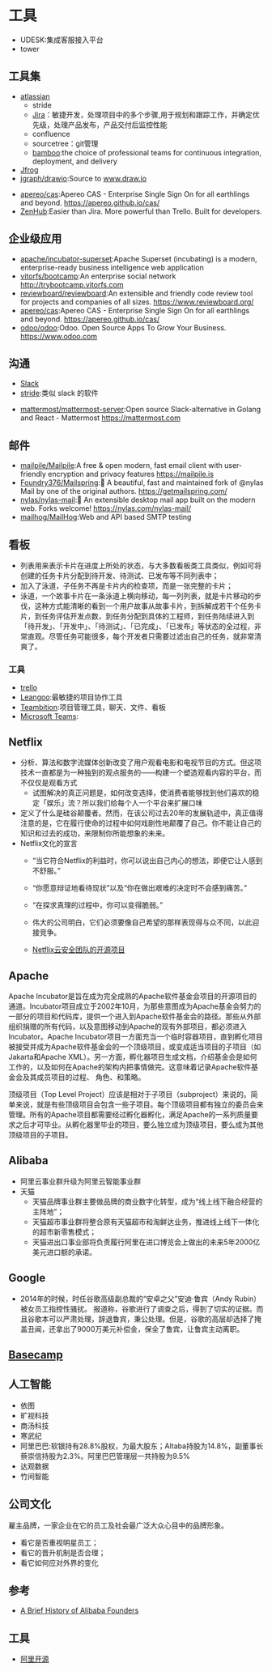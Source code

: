 # 工具

- UDESK:集成客服接入平台
- tower

## 工具集

- [atlassian](https://www.atlassian.com/)
    -   stride
    -   [Jira](https://www.atlassian.com/software/jira)：敏捷开发，处理项目中的多个步骤,用于规划和跟踪工作，并确定优先级，处理产品发布，产品交付后监控性能
    -   confluence
    -   sourcetree：git管理
    -   [bamboo](https://www.atlassian.com/software/bamboo):the choice of professional teams for continuous integration, deployment, and delivery
- [Jfrog](https://jfrog.com)
- [jgraph/drawio](https://github.com/jgraph/drawio):Source to www.draw.io
* [apereo/cas](https://github.com/apereo/cas):Apereo CAS - Enterprise Single Sign On for all earthlings and beyond. https://apereo.github.io/cas/
* [ZenHub](https://www.zenhub.com):Easier than Jira. More powerful than Trello. Built for developers.

## 企业级应用

* [apache/incubator-superset](https://github.com/apache/incubator-superset):Apache Superset (incubating) is a modern, enterprise-ready business intelligence web application
* [vitorfs/bootcamp](https://github.com/vitorfs/bootcamp):An enterprise social network http://trybootcamp.vitorfs.com
* [reviewboard/reviewboard](https://github.com/reviewboard/reviewboard):An extensible and friendly code review tool for projects and companies of all sizes. https://www.reviewboard.org/
* [apereo/cas](https://github.com/apereo/cas):Apereo CAS - Enterprise Single Sign On for all earthlings and beyond. https://apereo.github.io/cas/
* [odoo/odoo](https://github.com/odoo/odoo):Odoo. Open Source Apps To Grow Your Business. https://www.odoo.com

## 沟通

-   [Slack](https://slack.com/)
-   [stride](https://app.stride.com/):类似 slack 的软件
* [mattermost/mattermost-server](https://github.com/mattermost/mattermost-server):Open source Slack-alternative in Golang and React - Mattermost https://mattermost.com

## 邮件

* [mailpile/Mailpile](https://github.com/mailpile/Mailpile):A free & open modern, fast email client with user-friendly encryption and privacy features https://mailpile.is
* [Foundry376/Mailspring](https://github.com/Foundry376/Mailspring):💌 A beautiful, fast and maintained fork of @nylas Mail by one of the original authors. https://getmailspring.com/
* [nylas/nylas-mail](https://github.com/nylas/nylas-mail):💌 An extensible desktop mail app built on the modern web. Forks welcome! https://nylas.com/nylas-mail/
* [mailhog/MailHog](https://github.com/mailhog/MailHog):Web and API based SMTP testing

## 看板

* 列表用来表示卡片在进度上所处的状态，与大多数看板类工具类似，例如可将创建的任务卡片分配到待开发、待测试、已发布等不同列表中；
* 加入了泳道，子任务不再是卡片内的检查项，而是一张完整的卡片；
* 泳道，一个故事卡片在一条泳道上横向移动，每一列列表，就是卡片移动的步伐，这种方式能清晰的看到一个用户故事从故事卡片，到拆解成若干个任务卡片，到任务评估开发点数，到任务分配到具体的工程师，到任务陆续进入到「待开发」、「开发中」、「待测试」、「已完成」、「已发布」等状态的全过程，非常直观。尽管任务可能很多，每个开发者只需要过滤出自己的任务，就非常清爽了。

### 工具

- [trello](https://trello.com/)
- [Leangoo](https://www.leangoo.com):最敏捷的项目协作工具
- [Teambition](https://www.teambition.com):项目管理工具，聊天、文件、看板
- [Microsoft Teams](https://products.office.com/en-us/microsoft-teams/group-chat-software):

## Netflix

* 分析、算法和数字流媒体创新改变了用户观看电影和电视节目的方式。但这项技术一直都是为一种独到的观点服务的——构建一个塑造观看内容的平台，而不仅仅是观看方式
    - 试图解决的真正问题是，如何改变选择，使消费者能够找到他们喜欢的稳定「娱乐」流？所以我们给每个人一个平台来扩展口味
* 定义了什么是硅谷颠覆者。然而，在该公司过去20年的发展轨迹中，真正值得注意的是，它在履行使命的过程中如何戏剧性地颠覆了自己。你不能让自己的知识和过去的成功，来限制你所能想象的未来。
* Netflix文化的宣言
    - “当它符合Netflix的利益时，你可以说出自己内心的想法，即便它让人感到不舒服。”
    - “你愿意辩证地看待现状”以及“你在做出艰难的决定时不会感到痛苦。”
    - “在探求真理的过程中，你可以变得脆弱。”
    - 伟大的公司明白，它们必须要像自己希望的那样表现得与众不同，以此迎接竞争。

  - [Netflix云安全团队的开源项目](http://www.infoq.com/cn/news/2017/09/Netflix-cloud-produce)

## Apache

Apache Incubator是旨在成为完全成熟的Apache软件基金会项目的开源项目的通道。Incubator项目成立于2002年10月，为那些意图成为Apache基金会努力的一部分的项目和代码库，提供一个进入到Apache软件基金会的路径。那些从外部组织捐赠的所有代码，以及意图移动到Apache的现有外部项目，都必须进入Incubator。Apache Incubator项目一方面充当一个临时容器项目，直到孵化项目被接受并成为Apache软件基金会的一个顶级项目，或变成适当项目的子项目（如Jakarta和Apache XML）。另一方面，孵化器项目生成文档，介绍基金会是如何工作的，以及如何在Apache的架构内把事情做完。这意味着记录Apache软件基金会及其成员项目的过程、 角色、和策略。

顶级项目（Top Level Project）应该是相对于子项目（subproject）来说的。简单来说，就是有些顶级项目会包含一些子项目。每个顶级项目都有独立的委员会来管理。所有的Apache项目都需要经过孵化器孵化，满足Apache的一系列质量要求之后才可毕业。从孵化器里毕业的项目，要么独立成为顶级项目，要么成为其他顶级项目的子项目。

## Alibaba

* 阿里云事业群升级为阿里云智能事业群
* 天猫
    - 天猫品牌事业群主要做品牌的商业数字化转型，成为“线上线下融合经营的主阵地”；
    - 天猫超市事业群将整合原有天猫超市和淘鲜达业务，推进线上线下一体化的超市新零售模式；
    - 天猫进出口事业部将负责履行阿里在进口博览会上做出的未来5年2000亿美元进口额的承诺。

## Google

* 2014年的时候，时任谷歌高级副总裁的“安卓之父”安迪·鲁宾（Andy Rubin）被女员工指控性骚扰。 报道称，谷歌进行了调查之后，得到了切实的证据。而且谷歌本可以严肃处理，辞退鲁宾，秉公处理。但是，谷歌的高层却选择了掩盖丑闻，还拿出了9000万美元补偿金，保全了鲁宾，让鲁宾主动离职。

##  [Basecamp](https://basecamp.com)

## 人工智能

* 依图
* 旷视科技
* 商汤科技
* 寒武纪
* 阿里巴巴:软银持有28.8%股权，为最大股东；Altaba持股为14.8%，副董事长蔡崇信持股为2.3%。阿里巴巴管理层一共持股为9.5%
* 达观数据
* 竹间智能

## 公司文化

雇主品牌，一家企业在它的员工及社会最广泛大众心目中的品牌形象。

* 看它是否重视明星员工；
* 看它的晋升机制是否合理；
* 看它如何应对外界的变化

## 参考

* [A Brief History of Alibaba Founders](https://iprice.sg/trends/insights/history-jack-ma-alibaba-18-founders/)

## 工具

* [阿里开源](http://1024.yuque.com/)

